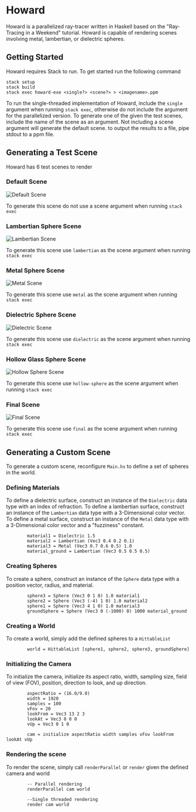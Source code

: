 # Howard
Howard is a parallelized ray-tracer written in Haskell based on the "Ray-Tracing in a Weekend" tutorial. Howard is capable of rendering scenes involving metal, lambertian, or dielectric spheres.

## Getting Started
Howard requires Stack to run. To get started run the following command

```
stack setup
stack build
stack exec howard-exe <single?> <scene?> > <imagename>.ppm
```

To run the single-threaded implementation of Howard, include the `single` argument when running `stack exec`, otherwise do not include the argument for the parallelized version. To generate one of the given the test scenes, include the name of the scene as an argument. Not including a scene argument will generate the default scene. to output the results to a file, pipe stdout to a ppm file.

## Generating a Test Scene

Howard has 6 test scenes to render

### Default Scene
![Default Scene](images/default.png)

To generate this scene do not use a scene argument when running `stack exec`

### Lambertian Sphere Scene
![Lambertian Scene](images/lambertian.png)

To generate this scene use `lambertian` as the scene argument when running `stack exec`

### Metal Sphere Scene
![Metal Scene](images/metal.png)

To generate this scene use `metal` as the scene argument when running `stack exec`

### Dielectric Sphere Scene
![Dielectric Scene](images/dielectrics.png)

To generate this scene use `dielectric` as the scene argument when running `stack exec`

### Hollow Glass Sphere Scene
![Hollow Sphere Scene](images/hollowsphere.png)

To generate this scene use `hollow-sphere` as the scene argument when running `stack exec`

### Final Scene
![Final Scene](images/final.png)

To generate this scene use `final` as the scene argument when running `stack exec`

## Generating a Custom Scene
To generate a custom scene, reconfigure `Main.hs` to define a set of spheres in the world.

### Defining Materials
To define a dielectric surface, construct an instance of the `Dielectric` data type with an index of refraction. To define a lambertian surface, construct an instance of the `Lambertian` data type with a 3-Dimensional color vector. To define a metal surface, construct an instance of the `Metal` data type with a 3-Dimensional color vector and a "fuzziness" constant.
```
        material1 = Dielectric 1.5
        material2 = Lambertian (Vec3 0.4 0.2 0.1)
        material3 = Metal (Vec3 0.7 0.6 0.5) 1.0
        material_ground = Lambertian (Vec3 0.5 0.5 0.5)
```



### Creating Spheres
To create a sphere, construct an instance of the `Sphere` data type with a position vector, radius, and material.

```
        sphere3 = Sphere (Vec3 0 1 0) 1.0 material1
        sphere2 = Sphere (Vec3 (-4) 1 0) 1.0 material2
        sphere1 = Sphere (Vec3 4 1 0) 1.0 material3
        groundSphere = Sphere (Vec3 0 (-1000) 0) 1000 material_ground
```

### Creating a World
To create a world, simply add the defined spheres to a `HittableList`

```
        world = HittableList [sphere1, sphere2, sphere3, groundSphere]
```

### Initializing the Camera
To initialize the camera, initialize its aspect ratio, width, sampling size, field of view (FOV), position, direction to look, and up direction. 

```
        aspectRatio = (16.0/9.0)
        width = 1920
        samples = 100
        vFov = 20
        lookFrom = Vec3 13 2 3
        lookAt = Vec3 0 0 0
        vUp = Vec3 0 1 0

        cam = initialize aspectRatio width samples vFov lookFrom lookAt vUp
```

### Rendering the scene
To render the scene, simply call `renderParallel` or `render` given the defined camera and world

```
        -- Parallel rendering
        renderParallel cam world

        --Single threaded rendering
        render cam world
```